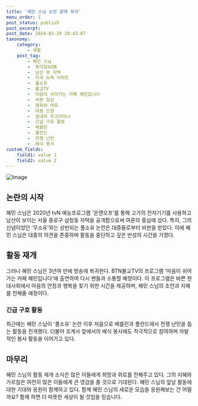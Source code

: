 ```yaml
---
title: '혜민 스님 논란 끝에 복귀'
menu_order: 1
post_status: publish
post_excerpt: 
post_date: 2024-02-29 20:42:07
taxonomy:
    category:
        - 생활
    post_tag:
        - 혜민 스님
        -  동아일보DB
        -  남산 뷰 자택
        -  미국 뉴욕 아파트
        -  풀소유
        -  불교TV
        -  마음이 쉬어가는 카페 혜민입니다
        -  바쁜 일상
        -  평화와 여유
        -  대중 선원
        -  힘내라 우크라이나
        -  긴급 구호 활동
        -  베를린
        -  폴란드
        -  전쟁 난민
        -  배식 봉사
custom_fields:
    field1: value 1
    field2: value 2
---
```


![Image](https://imgnews.pstatic.net/image/020/2024/02/29/0003550702_001_20240229100203388.jpg?type=w647)

## 논란의 시작
혜민 스님은 2020년 tvN 예능프로그램 '온앤오프'를 통해 고가의 전자기기를 사용하고 남산이 보이는 서울 종로구 삼청동 자택을 공개함으로써 여론의 중심에 섰다. 특히, 그의 신념이었던 '무소유'와는 상반되는 풀소유 논란은 대중들로부터 비판을 받았다. 이에 혜민 스님은 대중의 의견을 존중하며 활동을 중단하고 깊은 반성의 시간을 가졌다.
## 활동 재개
그러나 혜민 스님은 3년여 만에 방송에 복귀한다. BTN불교TV의 프로그램 '마음이 쉬어가는 카페 혜민입니다'에 출연하여 다시 팬들과 소통할 예정이다. 이 프로그램은 바쁜 현대사회에서 마음의 안정과 행복을 찾기 위한 시간을 제공하며, 혜민 스님의 조언과 지혜를 전해줄 예정이다.
### 긴급 구호 활동
최근에는 혜민 스님이 '풀소유' 논란 이후 처음으로 베를린과 폴란드에서 전쟁 난민을 돕는 활동을 전개했다. 더불어 조계사 앞에서의 배식 봉사에도 적극적으로 참여하며 자발적인 봉사 활동을 이어가고 있다.
## 마무리
혜민 스님의 활동 재개 소식은 많은 이들에게 희망과 위로를 전해주고 있다. 그의 지혜와 가르침은 여전히 많은 이들에게 큰 영감을 줄 것으로 기대된다. 혜민 스님의 앞날 활동에 대한 기대와 응원이 함께하고 있다. 함께 혜민 스님의 새로운 모습을 응원해보는 건 어떨까요? 함께 하면 더 따뜻한 세상이 될 것임을 믿습니다.
